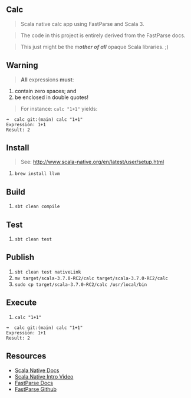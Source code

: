 Calc
----
>Scala native calc app using FastParse and Scala 3.

>The code in this project is entirely derived from the FastParse docs.

>This just might be the m***other of all*** opaque Scala libraries. ;)

Warning
-------
>**All** expressions **must**:
1. contain zero spaces; and
2. be enclosed in double quotes!
>For instance: ```calc "1+1"``` yields:
```
➜  calc git:(main) calc "1+1"                                                
Expression: 1+1
Result: 2
```

Install
-------
>See: http://www.scala-native.org/en/latest/user/setup.html
1. ```brew install llvm```

Build
-----
1. ```sbt clean compile```

Test
----
1. ```sbt clean test```

Publish
-------
1. ```sbt clean test nativeLink```
2. ```mv target/scala-3.7.0-RC2/calc target/scala-3.7.0-RC2/calc```
3. ```sudo cp target/scala-3.7.0-RC2/calc /usr/local/bin```

Execute
-------
1. ```calc "1+1"```
```
➜  calc git:(main) calc "1+1"                                                
Expression: 1+1
Result: 2
```

Resources
---------
* [Scala Native Docs](http://www.scala-native.org/en/latest/index.html)
* [Scala Native Intro Video](https://www.youtube.com/watch?v=u2CnE-sRdBw)
* [FastParse Docs](https://com-lihaoyi.github.io/fastparse/)
* [FastParse Github](https://github.com/com-lihaoyi/fastparse)